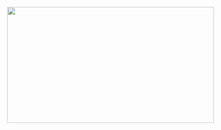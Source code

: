 <img src="https://i.imgur.com/5l1MUjk.gif" width="480" height="270" frameBorder="0" class="giphy-embed" allowFullScreen></img><p><a href="https://i.imgur.com/5l1MUjk.gif"></a></p>
